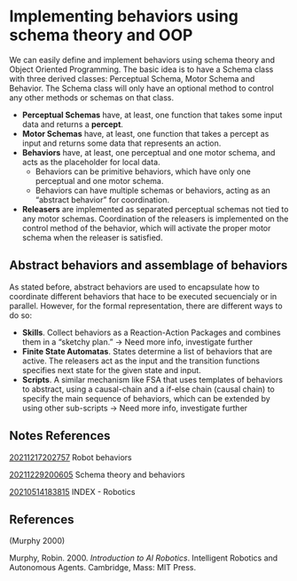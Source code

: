---
---
# Implementing behaviors using schema theory and OOP

We can easily define and implement behaviors using schema theory and
Object Oriented Programming. The basic idea is to have a Schema class
with three derived classes: Perceptual Schema, Motor Schema and
Behavior. The Schema class will only have an optional method to control
any other methods or schemas on that class.

-   **Perceptual Schemas** have, at least, one function that takes some
    input data and returns a **percept**.
-   **Motor Schemas** have, at least, one function that takes a percept
    as input and returns some data that represents an action.
-   **Behaviors** have, at least, one perceptual and one motor schema,
    and acts as the placeholder for local data.
    -   Behaviors can be primitive behaviors, which have only one
        perceptual and one motor schema.
    -   Behaviors can have multiple schemas or behaviors, acting as an
        “abstract behavior” for coordination.
-   **Releasers** are implemented as separated perceptual schemas not
    tied to any motor schemas. Coordination of the releasers is
    implemented on the control method of the behavior, which will
    activate the proper motor schema when the releaser is satisfied.

## Abstract behaviors and assemblage of behaviors

As stated before, abstract behaviors are used to encapsulate how to
coordinate different behaviors that hace to be executed secuencialy or
in parallel. However, for the formal representation, there are different
ways to do so:

-   **Skills**. Collect behaviors as a Reaction-Action Packages and
    combines them in a “sketchy plan.” → Need more info, investigate
    further
-   **Finite State Automatas**. States determine a list of behaviors
    that are active. The releasers act as the input and the transition
    functions specifies next state for the given state and input.
-   **Scripts**. A similar mechanism like FSA that uses templates of
    behaviors to abstract, using a causal-chain and a if-else chain
    (causal chain) to specify the main sequence of behaviors, which can
    be extended by using other sub-scripts → Need more info, investigate
    further

## Notes References

[20211217202757](/notes/20211217202757) Robot behaviors

[20211229200605](/notes/20211229200605) Schema theory and behaviors

[20210514183815](/notes/20210514183815) INDEX - Robotics

## References

(Murphy 2000)

Murphy, Robin. 2000. *Introduction to AI Robotics*. Intelligent Robotics
and Autonomous Agents. Cambridge, Mass: MIT Press.
